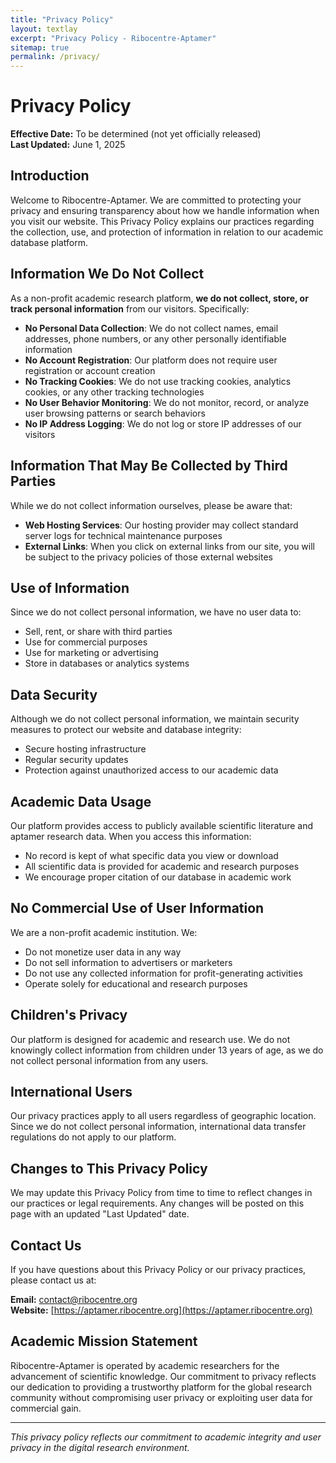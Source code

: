 ```yaml
---
title: "Privacy Policy"
layout: textlay
excerpt: "Privacy Policy - Ribocentre-Aptamer"
sitemap: true
permalink: /privacy/
---
```


# Privacy Policy

**Effective Date:** To be determined (not yet officially released)  
**Last Updated:** June 1, 2025

## Introduction

Welcome to Ribocentre-Aptamer. We are committed to protecting your privacy and ensuring transparency about how we handle information when you visit our website. This Privacy Policy explains our practices regarding the collection, use, and protection of information in relation to our academic database platform.

## Information We Do Not Collect

As a non-profit academic research platform, **we do not collect, store, or track personal information** from our visitors. Specifically:

- **No Personal Data Collection**: We do not collect names, email addresses, phone numbers, or any other personally identifiable information
- **No Account Registration**: Our platform does not require user registration or account creation
- **No Tracking Cookies**: We do not use tracking cookies, analytics cookies, or any other tracking technologies
- **No User Behavior Monitoring**: We do not monitor, record, or analyze user browsing patterns or search behaviors
- **No IP Address Logging**: We do not log or store IP addresses of our visitors

## Information That May Be Collected by Third Parties

While we do not collect information ourselves, please be aware that:

- **Web Hosting Services**: Our hosting provider may collect standard server logs for technical maintenance purposes
- **External Links**: When you click on external links from our site, you will be subject to the privacy policies of those external websites

## Use of Information

Since we do not collect personal information, we have no user data to:
- Sell, rent, or share with third parties
- Use for commercial purposes
- Use for marketing or advertising
- Store in databases or analytics systems

## Data Security

Although we do not collect personal information, we maintain security measures to protect our website and database integrity:
- Secure hosting infrastructure
- Regular security updates
- Protection against unauthorized access to our academic data

## Academic Data Usage

Our platform provides access to publicly available scientific literature and aptamer research data. When you access this information:
- No record is kept of what specific data you view or download
- All scientific data is provided for academic and research purposes
- We encourage proper citation of our database in academic work

## No Commercial Use of User Information

We are a non-profit academic institution. We:
- Do not monetize user data in any way
- Do not sell information to advertisers or marketers
- Do not use any collected information for profit-generating activities
- Operate solely for educational and research purposes

## Children's Privacy

Our platform is designed for academic and research use. We do not knowingly collect information from children under 13 years of age, as we do not collect personal information from any users.

## International Users

Our privacy practices apply to all users regardless of geographic location. Since we do not collect personal information, international data transfer regulations do not apply to our platform.

## Changes to This Privacy Policy

We may update this Privacy Policy from time to time to reflect changes in our practices or legal requirements. Any changes will be posted on this page with an updated "Last Updated" date.

## Contact Us

If you have questions about this Privacy Policy or our privacy practices, please contact us at:

**Email:** contact@ribocentre.org  
**Website:** [https://aptamer.ribocentre.org](https://aptamer.ribocentre.org)

## Academic Mission Statement

Ribocentre-Aptamer is operated by academic researchers for the advancement of scientific knowledge. Our commitment to privacy reflects our dedication to providing a trustworthy platform for the global research community without compromising user privacy or exploiting user data for commercial gain.

---

*This privacy policy reflects our commitment to academic integrity and user privacy in the digital research environment.* 